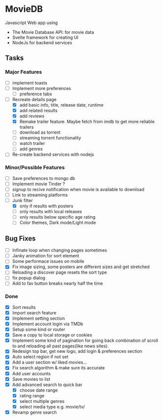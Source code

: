 # MovieDB
Javascript Web app using
  - The Movie Database API: for movie data
  - Svelte framework for creating UI
  - NodeJs for backend services

## Tasks
  ### Major Features
  - [ ] implement toasts
  - [ ] Implement more preferences
    - [ ] preference tabs
  - [ ] Recreate details page
    - [x] add basic info, title, release date, runtime
    - [x] add related results
    - [x] add reviews
    - [x] Remake trailer feature. Maybe fetch from imdb to get more reliable trailers
    - [ ] download as torrent
    - [ ] streaming torrent functionality
    - [ ] watch trailer
    - [ ] add genres
  - [ ] Re-create backend services with nodejs
  ### Minor/Possible Features
  - [ ] Save preferences to mongo db
  - [ ] Implement movie Tinder ?
  - [ ] signup to recive notification when movie is available to download
  - [ ] Link to streaming platforms
  - [ ] Junk filter
      - [x]  only if results with posters
      - [ ]  only results with local releases
      - [ ]  only results below specific age rating
    - [ ] Color themes, Dark mode/Light mode

  ## Bug Fixes
  - [ ] Infinate loop when changing pages sometimes
  - [ ] Janky animation for sort element
  - [ ] Some performace issues on mobile
  - [x] Fix image sizing, some posters are different sizes and get stretched
  - [ ] Reloading a discover page resets the sort type
  - [ ] fix popup dialog
  - [ ] Add to fav button breaks nearly half the time
  
  ### Done
  - [x] Sort results 
  - [x] Import search feature
  - [x] Implement setting section
  - [x] Implement account login via TMDb
  - [x] Setup some kind or router 
  - [x] Save a copy to local storage or cookies
  - [x] Implement some kind of pagination for going back combination of scroll to and reloading all past pages(like news sites).
  - [x] Redesign top bar, get new logo, add login & preferences section
  - [x] Auto select region if not set
  - [x] Add a user section w/ liked movies…
  - [x] Fix search algorithm & make sure its accurate
  - [x] Add user accounts
  - [x] Save movies to list
  - [x] Add advanced search to quick bar
    - [x] choose date range
    - [x] rating range
    - [x] select multiple genres
    - [x] select media type e.g. movie/tv/
  - [x] Revamp genre search